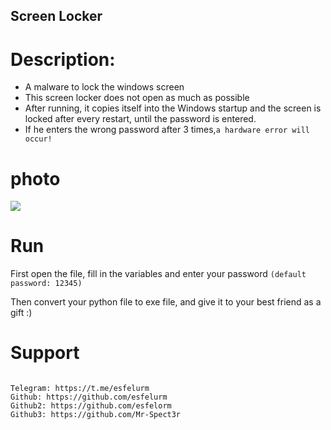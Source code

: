 ## Screen Locker


# Description: 
- A malware to lock the windows screen 
- This screen locker does not open as much as possible
- After running, it copies itself into the Windows startup and the screen is locked after every restart, until the password is entered.
- If he enters the wrong password after 3 times,` a hardware error will occur! `

# photo

<img src="https://github.com/user-attachments/assets/e3ee0cde-e8ec-4e45-ad65-e97ea1fcd89a"> 


# Run

First open the file, fill in the variables and enter your password `(default password: 12345)`

Then convert your python file to exe file, and give it to your best friend as a gift :) 

# Support

```

Telegram: https://t.me/esfelurm
Github: https://github.com/esfelurm
Github2: https://github.com/esfelorm
Github3: https://github.com/Mr-Spect3r

```
